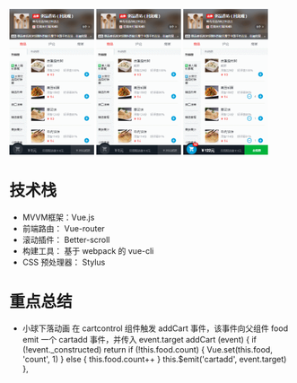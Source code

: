 <img src='readme/vue1.gif' width="30%"> <img src='readme/vue2.gif' width="30%"> <img src='readme/vue3.gif' width="30%">
# 技术栈
* MVVM框架：Vue.js
* 前端路由： Vue-router
* 滚动插件： Better-scroll
* 构建工具： 基于 webpack 的 vue-cli
* CSS 预处理器： Stylus

# 重点总结
* 小球下落动画
在 cartcontrol 组件触发 addCart 事件，该事件向父组件 food emit 一个 cartadd 事件，并传入 event.target
    addCart (event) {
      if (!event._constructed) return
      if (!this.food.count) {
        Vue.set(this.food, 'count', 1)
      } else {
        this.food.count++
      }
      this.$emit('cartadd', event.target)
    },
    
